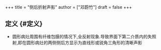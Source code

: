 +++
title = "侧后折射声影"
author = ["邓蔚竹"]
draft = false
+++

## 定义 {#定义}

-   圆形病灶周围有纤维包膜的情况下,全反射现象.导致界面下第二介质内的失照射,即在圆形病灶的两侧侧后方显示为直线形或锐角三角形的清晰声影